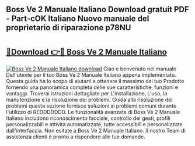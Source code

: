 ## Boss Ve 2 Manuale Italiano Download gratuit PDF - Part-cOK Italiano Nuovo manuale del proprietario di riparazione p78NU

# <h2><a href="http://dfa1dh.blite.top/?on=Boss+Ve+2+Manuale+Italiano">🔗Download 👉🔴 Boss Ve 2 Manuale Italiano</a></h2>

[![Boss Ve 2 Manuale Italiano download](https://i.imgur.com/lujVjoI.png)](http://dfa1dh.blite.top/?on=Boss+Ve+2+Manuale+Italiano)
Ciao e benvenuto nel manuale Dell'utente per il tuo Boss Ve 2 Manuale Italiano appena implementato. Questa guida ha lo scopo di aiutarti a ottenere il massimo dal tuo Prodotto fornendo una panoramica completa delle sue caratteristiche, funzioni e vantaggi. Troverai istruzioni dettagliate per L'installazione, L'uso, la manutenzione e la risoluzione dei problemi. Guida alla risoluzione dei problemi questa sezione fornisce soluzioni ai problemi comuni durante l'utilizzo di REDDDDDDD. Le funzionalità avanzate di Boss Ve 2 Manuale Italiano includono riconoscimento facciale, controllo dei gesti, profili personalizzabili e attività automatizzate, tutte accessibili e personalizzate dall'interfaccia. Non esitate a Boss Ve 2 Manuale Italiano. Il nostro Team di assistenza clienti è pronto a rispondere alle tue domande.
